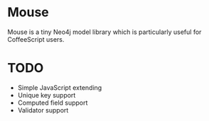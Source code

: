 # Mouse
Mouse is a tiny Neo4j model library which is particularly useful for CoffeeScript users.

# TODO
* Simple JavaScript extending
* Unique key support
* Computed field support
* Validator support
